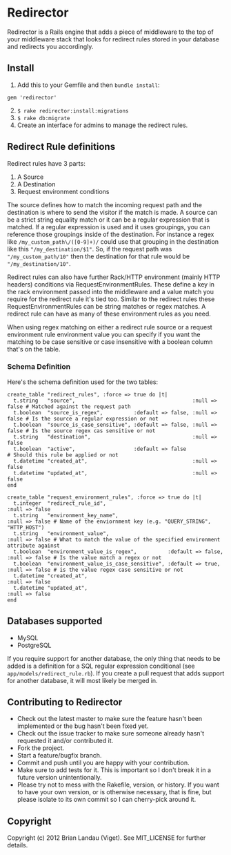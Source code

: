 # Redirector

Redirector is a Rails engine that adds a piece of middleware to the top of your middleware stack that looks for redirect rules stored in your database and redirects you accordingly.

## Install

1. Add this to your Gemfile and then `bundle install`:
  <pre><code>gem 'redirector'</code></pre>
2. `$ rake redirector:install:migrations`
3. `$ rake db:migrate`
4. Create an interface for admins to manage the redirect rules.


## Redirect Rule definitions

Redirect rules have 3 parts:

1. A Source
2. A Destination
3. Request environment conditions

The source defines how to match the incoming request path and the destination is where to send the visitor if the match is made. A source can be a strict string equality match or it can be a regular expression that is matched. If a regular expression is used and it uses groupings, you can reference those groupings inside of the destination. For instance a regex like `/my_custom_path\/([0-9]+)/` could use that grouping in the destination like this `"/my_destination/$1"`. So, if the request path was `"/my_custom_path/10"` then the destination for that rule would be `"/my_destination/10"`.

Redirect rules can also have further Rack/HTTP environment (mainly HTTP headers) conditions via RequestEnvironmentRules. These define a key in the rack environment passed into the middleware and a value match you require for the redirect rule it's tied too. Similar to the redirect rules these RequestEnvironmentRules can be string matches or regex matches. A redirect rule can have as many of these environment rules as you need.

When using regex matching on either a redirect rule source or a request environment rule environment value you can specify if you want the matching to be case sensitive or case insensitive with a boolean column that's on the table.

### Schema Definition

Here's the schema definition used for the two tables:

    create_table "redirect_rules", :force => true do |t|
      t.string   "source",                                      :null => false # Matched against the request path
      t.boolean  "source_is_regex",          :default => false, :null => false # Is the source a regular expression or not
      t.boolean  "source_is_case_sensitive", :default => false, :null => false # Is the source regex cas sensitive or not
      t.string   "destination",                                 :null => false
      t.boolean  "active",                   :default => false                 # Should this rule be applied or not
      t.datetime "created_at",                                  :null => false
      t.datetime "updated_at",                                  :null => false
    end
    
    create_table "request_environment_rules", :force => true do |t|
      t.integer  "redirect_rule_id",                                       :null => false
      t.string   "environment_key_name",                                   :null => false # Name of the enviornment key (e.g. "QUERY_STRING", "HTTP_HOST")
      t.string   "environment_value",                                      :null => false # What to match the value of the specified environment attribute against
      t.boolean  "environment_value_is_regex",          :default => false, :null => false # Is the value match a regex or not
      t.boolean  "environment_value_is_case_sensitive", :default => true,  :null => false # is the value regex case sensitive or not
      t.datetime "created_at",                                             :null => false
      t.datetime "updated_at",                                             :null => false
    end

## Databases supported

* MySQL
* PostgreSQL

If you require support for another database, the only thing that needs to be added is a definition for a SQL regular expression conditional (see `app/models/redirect_rule.rb`). If you create a pull request that adds support for another database, it will most likely be merged in.

## Contributing to Redirector
 
* Check out the latest master to make sure the feature hasn't been implemented or the bug hasn't been fixed yet.
* Check out the issue tracker to make sure someone already hasn't requested it and/or contributed it.
* Fork the project.
* Start a feature/bugfix branch.
* Commit and push until you are happy with your contribution.
* Make sure to add tests for it. This is important so I don't break it in a future version unintentionally.
* Please try not to mess with the Rakefile, version, or history. If you want to have your own version, or is otherwise necessary, that is fine, but please isolate to its own commit so I can cherry-pick around it.

## Copyright

Copyright (c) 2012 Brian Landau (Viget). See MIT_LICENSE for further details.
